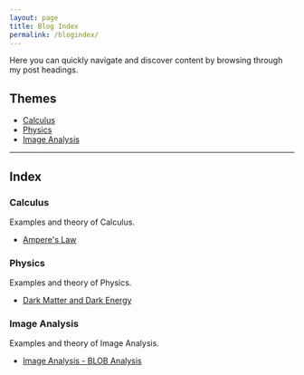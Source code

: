```yaml
---
layout: page
title: Blog Index
permalink: /blogindex/
---
```


Here you can quickly navigate and discover content by browsing through my post headings.

## Themes

* [Calculus](#calculus)
* [Physics](#physics)
* [Image Analysis](#image-analysis)

---
## Index

### Calculus
Examples and theory of Calculus. 

* [Ampere's Law](https://gretarmark.github.io/Ampere-Law/)

### Physics
Examples and theory of Physics. 

* [Dark Matter and Dark Energy](https://gretarmark.github.io/Dark-Matter/)

### Image Analysis
Examples and theory of Image Analysis. 

* [Image Analysis - BLOB Analysis](https://gretarmark.github.io/ImageAnalysis_BLOB/)

